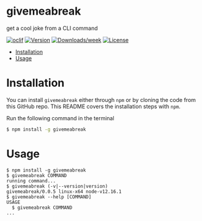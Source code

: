 givemeabreak
============

get a cool joke from a CLI command

[![oclif](https://img.shields.io/badge/cli-oclif-brightgreen.svg)](https://oclif.io)
[![Version](https://img.shields.io/npm/v/givemeabreak.svg)](https://npmjs.org/package/givemeabreak)
[![Downloads/week](https://img.shields.io/npm/dw/givemeabreak.svg)](https://npmjs.org/package/givemeabreak)
[![License](https://img.shields.io/npm/l/givemeabreak.svg)](https://github.com/VimukthiMayadunne/givemeabreak/blob/master/package.json)

<!-- toc -->
* [Installation](#installation)
* [Usage](#usage)
<!-- tocstop -->

# Installation
<!-- installation -->
You can install `givemeabreak` either through `npm` or by cloning the code from this GitHub repo.  This README covers the installation steps with `npm`.

Run the following command  in the terminal 

```bash
$ npm install -g givemeabreak
```
<!-- installation -->


# Usage
<!-- usage -->
```sh-session
$ npm install -g givemeabreak
$ givemeabreak COMMAND
running command...
$ givemeabreak (-v|--version|version)
givemeabreak/0.0.5 linux-x64 node-v12.16.1
$ givemeabreak --help [COMMAND]
USAGE
  $ givemeabreak COMMAND
...
```
<!-- usagestop -->
